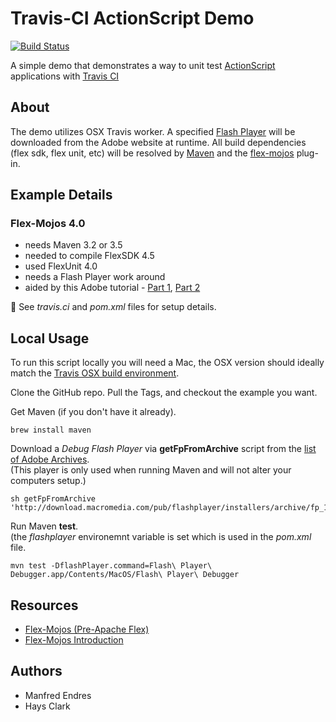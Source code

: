 # Travis-CI ActionScript Demo

[![Build Status](https://travis-ci.org/nakulgan/travis-CI-actionscript-demo.svg?branch=flexmojos4.0)](https://travis-ci.org/nakulgan/travis-CI-actionscript-demo)

A simple demo that demonstrates a way to unit test [ActionScript](http://en.wikipedia.org/wiki/ActionScript) applications with [Travis CI](http://travis-ci.org)

## About
The demo utilizes OSX Travis worker.  A specified [Flash Player](http://www.adobe.com/products/flashplayer.html) will be downloaded from the Adobe website at runtime. All build dependencies (flex sdk, flex unit, etc) will be resolved by [Maven](http://maven.apache.org/) and the [flex-mojos](http://code.google.com/p/flex-mojos/) plug-in.

## Example Details

### Flex-Mojos 4.0
  * needs Maven 3.2 or 3.5
  * needed to compile FlexSDK 4.5
  * used FlexUnit 4.0
  * needs a Flash Player work around
  * aided by this Adobe tutorial - [Part 1](http://www.adobe.com/devnet/flex/articles/flex-maven-flexmojos-pt1.html), [Part 2](http://www.adobe.com/devnet/flex/articles/flex-maven-flexmojos-pt2.html)

:blue_book: See _travis.ci_ and _pom.xml_ files for setup details.

## Local Usage
To run this script locally you will need a Mac, the OSX version should ideally match the [Travis OSX build environment](http://docs.travis-ci.com/user/osx-ci-environment).

Clone the GitHub repo. Pull the Tags, and checkout the example you want.

Get Maven (if you don't have it already).

```
brew install maven
```

Download a _Debug Flash Player_ via **getFpFromArchive** script from the [list of Adobe Archives](http://helpx.adobe.com/flash-player/kb/archived-flash-player-versions.html).  
(This 
player is only used when running Maven and will not alter your computers setup.)

```
sh getFpFromArchive 'http://download.macromedia.com/pub/flashplayer/installers/archive/fp_11.7.700.225_archive.zip'
```

Run Maven **test**.  
(the _flashplayer_ environemnt variable is set which is used in the _pom.xml_ file.

```
mvn test -DflashPlayer.command=Flash\ Player\ Debugger.app/Contents/MacOS/Flash\ Player\ Debugger
```

## Resources

 * [Flex-Mojos (Pre-Apache Flex)](http://code.google.com/p/flex-mojos/)
 * [Flex-Mojos Introduction](https://github.com/justinjmoses/flexmojos-introduction)

## Authors

 * Manfred Endres
 * Hays Clark
 

